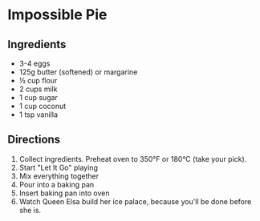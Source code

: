 Impossible Pie
==============

Ingredients
-----------

* 3-4 eggs
* 125g butter (softened) or margarine
* ½ cup flour
* 2 cups milk
* 1 cup sugar
* 1 cup coconut
* 1 tsp vanilla

Directions
----------

1. Collect ingredients. Preheat oven to 350°F or 180°C (take your pick).
2. Start "Let It Go" playing
3. Mix everything together
4. Pour into a baking pan
5. Insert baking pan into oven
6. Watch Queen Elsa build her ice palace, because you'll be done before she is.
